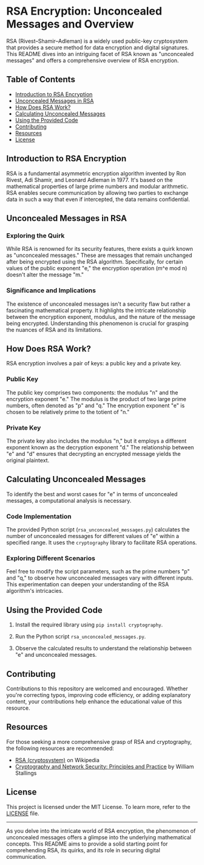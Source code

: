 # RSA Encryption: Unconcealed Messages and Overview

RSA (Rivest–Shamir–Adleman) is a widely used public-key cryptosystem that provides a secure method for data encryption and digital signatures. This README dives into an intriguing facet of RSA known as "unconcealed messages" and offers a comprehensive overview of RSA encryption.

## Table of Contents
- [Introduction to RSA Encryption](#introduction-to-rsa-encryption)
- [Unconcealed Messages in RSA](#unconcealed-messages-in-rsa)
- [How Does RSA Work?](#how-does-rsa-work)
- [Calculating Unconcealed Messages](#calculating-unconcealed-messages)
- [Using the Provided Code](#using-the-provided-code)
- [Contributing](#contributing)
- [Resources](#resources)
- [License](#license)

## Introduction to RSA Encryption

RSA is a fundamental asymmetric encryption algorithm invented by Ron Rivest, Adi Shamir, and Leonard Adleman in 1977. It's based on the mathematical properties of large prime numbers and modular arithmetic. RSA enables secure communication by allowing two parties to exchange data in such a way that even if intercepted, the data remains confidential.

## Unconcealed Messages in RSA

### Exploring the Quirk

While RSA is renowned for its security features, there exists a quirk known as "unconcealed messages." These are messages that remain unchanged after being encrypted using the RSA algorithm. Specifically, for certain values of the public exponent "e," the encryption operation (m^e mod n) doesn't alter the message "m."

### Significance and Implications

The existence of unconcealed messages isn't a security flaw but rather a fascinating mathematical property. It highlights the intricate relationship between the encryption exponent, modulus, and the nature of the message being encrypted. Understanding this phenomenon is crucial for grasping the nuances of RSA and its limitations.

## How Does RSA Work?

RSA encryption involves a pair of keys: a public key and a private key.

### Public Key
The public key comprises two components: the modulus "n" and the encryption exponent "e." The modulus is the product of two large prime numbers, often denoted as "p" and "q." The encryption exponent "e" is chosen to be relatively prime to the totient of "n."

### Private Key
The private key also includes the modulus "n," but it employs a different exponent known as the decryption exponent "d." The relationship between "e" and "d" ensures that decrypting an encrypted message yields the original plaintext.

## Calculating Unconcealed Messages

To identify the best and worst cases for "e" in terms of unconcealed messages, a computational analysis is necessary.

### Code Implementation

The provided Python script (`rsa_unconcealed_messages.py`) calculates the number of unconcealed messages for different values of "e" within a specified range. It uses the `cryptography` library to facilitate RSA operations.

### Exploring Different Scenarios

Feel free to modify the script parameters, such as the prime numbers "p" and "q," to observe how unconcealed messages vary with different inputs. This experimentation can deepen your understanding of the RSA algorithm's intricacies.

## Using the Provided Code

1. Install the required library using `pip install cryptography`.

2. Run the Python script `rsa_unconcealed_messages.py`.

3. Observe the calculated results to understand the relationship between "e" and unconcealed messages.

## Contributing

Contributions to this repository are welcomed and encouraged. Whether you're correcting typos, improving code efficiency, or adding explanatory content, your contributions help enhance the educational value of this resource.

## Resources

For those seeking a more comprehensive grasp of RSA and cryptography, the following resources are recommended:

- [RSA (cryptosystem)](https://en.wikipedia.org/wiki/RSA_%28cryptosystem%29) on Wikipedia
- [Cryptography and Network Security: Principles and Practice](https://www.amazon.com/Cryptography-Network-Security-Principles-Practice/dp/0134444280) by William Stallings

## License

This project is licensed under the MIT License. To learn more, refer to the [LICENSE](LICENSE) file.

---

As you delve into the intricate world of RSA encryption, the phenomenon of unconcealed messages offers a glimpse into the underlying mathematical concepts. This README aims to provide a solid starting point for comprehending RSA, its quirks, and its role in securing digital communication.
